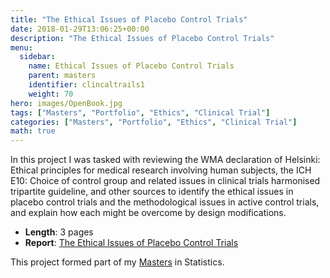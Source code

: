 ```yaml
---
title: "The Ethical Issues of Placebo Control Trials"
date: 2018-01-29T13:06:25+00:00
description: "The Ethical Issues of Placebo Control Trials"
menu:
  sidebar:
    name: Ethical Issues of Placebo Control Trials
    parent: masters
    identifier: clincaltrails1
    weight: 70
hero: images/OpenBook.jpg
tags: ["Masters", "Portfolio", "Ethics", "Clinical Trial"]
categories: ["Masters", "Portfolio", "Ethics", "Clinical Trial"]
math: true
---
```


In this project I was tasked with reviewing the WMA declaration of Helsinki: Ethical principles for medical research involving human subjects, the ICH E10: Choice of control group and related issues in clinical trials harmonised tripartite guideline, and other sources to identify the ethical issues in placebo control trials and the methodological issues in active control trials, and explain how each might be overcome by design modifications.

- **Length**: 3 pages
- **Report**: [The Ethical Issues of Placebo Control Trials](/files/Masters/The%20Ethical%20Issues%20of%20Placebo%20Control%20Trials.pdf)

This project formed part of my [Masters](/posts/projects/masters/) in Statistics.